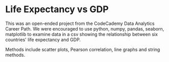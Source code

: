 # Life Expectancy vs GDP

This was an open-ended project from the CodeCademy Data Analytics Career Path.
We were encouraged to use python, numpy, pandas, seaborn, matplotlib to examine data in a csv showing the relationship between six countries' life expectancy and GDP.

Methods include scatter plots, Pearson correlation, line graphs and string methods.
